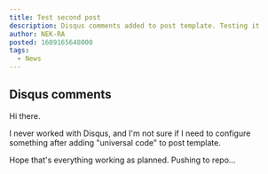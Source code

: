 ```yaml
---
title: Test second post
description: Disqus comments added to post template. Testing it
author: NEK-RA
posted: 1609165648000
tags: 
  - News
---
```

## Disqus comments

Hi there.

I never worked with Disqus, and I'm not sure if I need to configure something after adding "universal code" to post template.

Hope that's everything working as planned. Pushing to repo...